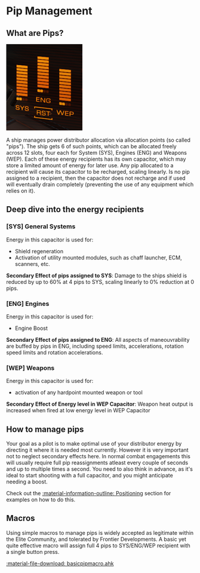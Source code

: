 # Pip Management
## What are Pips?

![Pip Graphic](../assets/pips.png)

A ship manages power distributor allocation via allocation points (so called "pips"). The ship gets 6 of such points, which can be allocated freely across 12 slots, four each for System (SYS), Engines (ENG) and Weapons (WEP). Each of these energy recipients has its own capacitor, which may store a limited amount of energy for later use. Any pip allocated to a recipient will cause its capacitor to be recharged, scaling linearly. Is no pip assigned to a recipient, then the capacitor does not recharge and if used will eventually drain completely (preventing the use of any equipment which relies on it).

## Deep dive into the energy recipients
### [SYS] General Systems

Energy in this capacitor is used for:

- Shield regeneration
- Activation of utility mounted modules, such as chaff launcher, ECM, scanners, etc.

**Secondary Effect of pips assigned to SYS**: Damage to the ships shield is reduced by up to 60% at 4 pips to SYS, scaling linearly to 0% reduction at 0 pips.

### [ENG] Engines

Energy in this capacitor is used for:

- Engine Boost

**Secondary Effect of pips assigned to ENG**: All aspects of maneouvrability are buffed by pips in ENG, including speed limits, accelerations, rotation speed limits and rotation accelerations.

### [WEP] Weapons

Energy in this capacitor is used for:

- activation of any hardpoint mounted weapon or tool

**Secondary Effect of Energy level in WEP Capacitor**: Weapon heat output is increased when fired at low energy level in WEP Capacitor

## How to manage pips

Your goal as a pilot is to make optimal use of your distributor energy by directing it where it is needed most currently. However it is very important not to neglect secondary effects here. In normal combat engagements this will usually require full pip reassignments atleast every couple of seconds and up to multiple times a second. You need to also think in advance, as it's ideal to start shooting with a full capacitor, and you might anticipate needing a boost.

Check out the [:material-information-outline: Positioning](./positioning.md) section for examples on how to do this.

## Macros

Using simple macros to manage pips is widely accepted as legitimate within the Elite Community, and tolerated by Frontier Developments. A basic yet quite effective macro will assign full 4 pips to SYS/ENG/WEP recipient with a single button press.

[:material-file-download: basicpipmacro.ahk](../files/basicpipmacro.ahk)